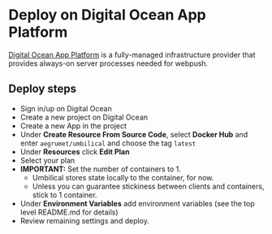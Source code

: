 # Deploy on Digital Ocean App Platform

[Digital Ocean App Platform](https://www.digitalocean.com/products/app-platform)
is a fully-managed infrastructure provider that provides always-on server
processes needed for webpush.

## Deploy steps

- Sign in/up on Digital Ocean
- Create a new project on Digital Ocean
- Create a new App in the project
- Under **Create Resource From Source Code**, select **Docker Hub** and enter `aegrumet/umbilical` and choose the tag `latest`
- Under **Resources** click **Edit Plan**
- Select your plan
- **IMPORTANT:** Set the number of containers to 1.
  - Umbilical stores state locally to the container, for now.
  - Unless you can guarantee stickiness between clients and containers, stick to 1 container.
- Under **Environment Variables** add environment variables (see the top level README.md for details)
- Review remaining settings and deploy.
